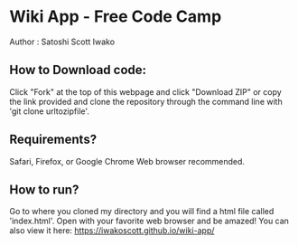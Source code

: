 # Wiki App - Free Code Camp

Author : Satoshi Scott Iwako

## How to Download code:

Click "Fork" at the top of this webpage and click "Download ZIP" or copy the link provided and clone the repository through the command line with 'git clone urltozipfile'.

## Requirements?
Safari, Firefox, or Google Chrome Web browser recommended.

## How to run?
Go to where you cloned my directory and you will find a html file called 'index.html'. Open with your favorite web browser and be amazed! You can also view it here: https://iwakoscott.github.io/wiki-app/
